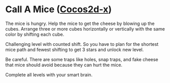 # Call A Mice (<a href="https://www.cocos.com/en/">Cocos2d-x</a>)

The mice is hungry. Help the mice to get the cheese by blowing up the cubes. Arrange three or more cubes horizontally or vertically with the same color by shifting each cube.

Challenging level with counted shift. So you have to plan for the shortest mice path and fewest shifting to get 3 stars and unlock new level.

Be careful. There are some traps like holes, snap traps, and fake cheese that mice should avoid because they can hurt the mice.

Complete all levels with your smart brain.
